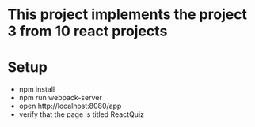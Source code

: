 # This project implements the project 3 from 10 react projects

# Setup
- npm install
- npm run webpack-server
- open http://localhost:8080/app
- verify that the page is titled ReactQuiz